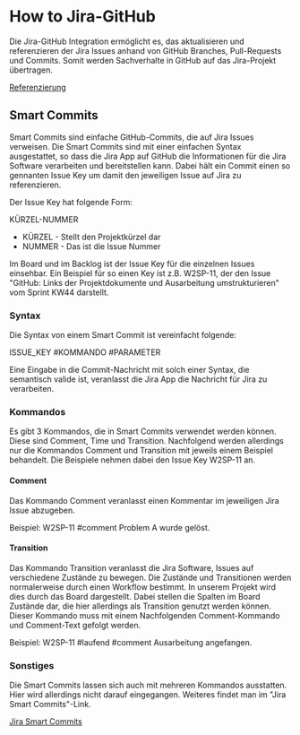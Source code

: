 # How to Jira-GitHub

Die Jira-GitHub Integration ermöglicht es, das aktualisieren und referenzieren der Jira Issues anhand
von GitHub Branches, Pull-Requests und Commits. Somit werden Sachverhalte in GitHub auf das Jira-Projekt
übertragen.

[Referenzierung](https://confluence.atlassian.com/jirasoftwarecloud/referencing-issues-in-your-development-work-777002789.html)

## Smart Commits

Smart Commits sind einfache GitHub-Commits, die auf Jira Issues verweisen. Die Smart Commits sind mit einer einfachen Syntax ausgestattet,
so dass die Jira App auf GitHub die Informationen für die Jira Software verarbeiten und bereitstellen kann. Dabei hält ein Commit einen
so gennanten Issue Key um damit den jeweiligen Issue auf Jira zu referenzieren.  

Der Issue Key hat folgende Form:
 
KÜRZEL-NUMMER

* KÜRZEL - Stellt den Projektkürzel dar
* NUMMER - Das ist die Issue Nummer

Im Board und im Backlog ist der Issue Key für die einzelnen Issues einsehbar. Ein Beispiel für so einen Key ist z.B.
W2SP-11, der den Issue "GitHub: Links der Projektdokumente und Ausarbeitung umstrukturieren" vom Sprint KW44 darstellt.

### Syntax

Die Syntax von einem Smart Commit ist vereinfacht folgende:  

ISSUE_KEY #KOMMANDO #PARAMETER  

Eine Eingabe in die Commit-Nachricht mit solch einer Syntax, die semantisch valide ist, veranlasst die Jira App
die Nachricht für Jira zu verarbeiten.

### Kommandos

Es gibt 3 Kommandos, die in Smart Commits verwendet werden können. Diese sind Comment, Time und Transition.
Nachfolgend werden allerdings nur die Kommandos Comment und Transition mit jeweils einem Beispiel behandelt.
Die Beispiele nehmen dabei den Issue Key W2SP-11 an.

#### Comment

Das Kommando Comment veranlasst einen Kommentar im jeweiligen Jira Issue abzugeben.  

Beispiel: W2SP-11 #comment Problem A wurde gelöst.

#### Transition

Das Kommando Transition veranlasst die Jira Software, Issues auf verschiedene Zustände zu bewegen. Die Zustände und
Transitionen werden normalerweise durch einen Workflow bestimmt. In unserem Projekt wird dies durch das Board dargestellt.
Dabei stellen die Spalten im Board Zustände dar, die hier allerdings als Transition genutzt werden können. Dieser Kommando
muss mit einem Nachfolgenden Comment-Kommando und Comment-Text gefolgt werden.

Beispiel: W2SP-11 #laufend #comment Ausarbeitung angefangen.

### Sonstiges

Die Smart Commits lassen sich auch mit mehreren Kommandos ausstatten. Hier wird allerdings nicht darauf eingegangen.
Weiteres findet man im "Jira Smart Commits"-Link.

[Jira Smart Commits](https://confluence.atlassian.com/bitbucket/use-smart-commits-298979931.html#id-_smart_commits_commands1-transition)